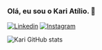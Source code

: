 ### Olá, eu sou o Kari Atílio. 👋

[![Linkedin](https://img.shields.io/badge/LinkedIn-0077B5?style=for-the-badge&logo=linkedin&logoColor=white)](https://www.linkedin.com/in/atiliomoreira/)
[![Instagram](https://img.shields.io/badge/Instagram-E4405F?style=for-the-badge&logo=instagram&logoColor=white)](https://www.instagram.com/kari.atilio/)

![Kari GitHub stats](https://github-readme-stats.vercel.app/api?username=atiliom0reira&show_icons=true&theme=merko)
